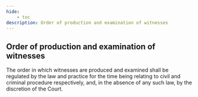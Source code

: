 ```yaml
---
hide:
    - toc
description: Order of production and examination of witnesses
---
```


## Order of production and examination of witnesses

The order in which witnesses are produced and examined shall be regulated by the law and practice for the time being relating to civil and criminal procedure respectively, and, in the absence of any such law, by the discretion of the Court.
